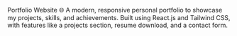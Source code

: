 Portfolio Website 🌐 A modern, responsive personal portfolio to showcase my projects, skills, and achievements. Built using React.js and Tailwind CSS, with features like a projects section, resume download, and a contact form.
